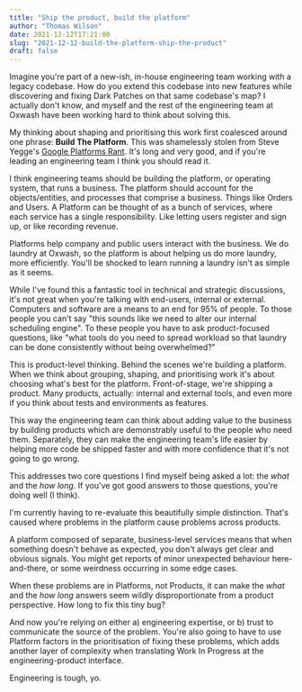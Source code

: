 ```yaml
---
title: "Ship the product, build the platform"
author: "Thomas Wilson"
date: 2021-12-12T17:21:00
slug: "2021-12-12-build-the-platform-ship-the-product"
draft: false
---
```


Imagine you're part of a new-ish, in-house engineering team working with a legacy codebase.  How do you extend this codebase into new features while discovering and fixing Dark Patches on that same codebase's map?  I actually don't know, and myself and the rest of the engineering team at Oxwash have been working hard to think about solving this. 

My thinking about shaping and prioritising this work first coalesced around one phrase: **Build The Platform**.  This was shamelessly stolen from Steve Yegge's [Google Platforms Rant](https://gist.github.com/chitchcock/1281611).  It's long and very good, and if you're leading an engineering team I think you should read it.  

I think engineering teams should be building the platform, or operating system, that runs a business.  The platform should account for the objects/entities, and processes that comprise a business.  Things like Orders and Users.  A Platform can be thought of as a bunch of services, where each service has a single responsibility.  Like letting users register and sign up, or like recording revenue.  

Platforms help company and public users interact with the business.  We do laundry at Oxwash, so the platform is about helping us do more laundry, more efficiently.  You'll be shocked to learn running a laundry isn't as simple as it seems. 

While I've found this a fantastic tool in technical and strategic discussions, it's not great when you're talking with end-users, internal or external.  Computers and software are a means to an end for 95% of people.  To those people you can't say "this sounds like we need to alter our internal scheduling engine".  To these people you have to ask product-focused questions, like "what tools do you need to spread workload so that laundry can be done consistently without being overwhelmed?" 

This is product-level thinking.  Behind the scenes we're building a platform.  When we think about grouping, shaping, and prioritising work it's about choosing what's best for the platform.  Front-of-stage, we're shipping a product.  Many products, actually: internal and external tools, and even more if you think about tests and environments as features.

This way the engineering team can think about adding value to the business by building products which are demonstrably useful to the people who need them.  Separately, they can make the engineering team's life easier by helping more code be shipped faster and with more confidence that it's not going to go wrong. 

This addresses two core questions I find myself being asked a lot: the _what_ and the _how long_.  If you've got good answers to those questions, you're doing well (I think).

I'm currently having to re-evaluate this beautifully simple distinction.  That's caused where problems in the platform cause problems across products.  

A platform composed of separate, business-level services means that when something doesn't behave as expected, you don't always get clear and obvious signals.  You might get reports of minor unexpected behaviour here-and-there, or some weirdness occurring in some edge cases.

When these problems are in Platforms, not Products, it can make the _what_ and the _how long_ answers seem wildly disproportionate from a product perspective.  How long to fix this tiny bug?

And now you're relying on either a) engineering expertise, or b) trust to communicate the source of the problem.  You're also going to have to use Platform factors in the prioritisation of fixing these problems, which adds another layer of complexity when translating Work In Progress at the engineering-product interface.

Engineering is tough, yo.


